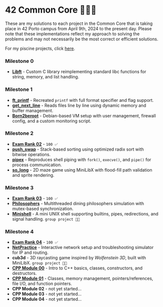 # 42 Common Core 👨🏻‍💻

These are my solutions to each project in the Common Core that is taking place in 42 Porto campus from April 9th, 2024 to the present day. Please note that these implementations reflect my approach to solving the problems and may not necessarily be the most correct or efficient solutions.

For my piscine projects, click [here](https://github.com/podefteza/42-C-Piscine).

### Milestone 0
- [**Libft**](https://github.com/podefteza/libft) - Custom C library reimplementing standard libc functions for string, memory, and list handling.

### Milestone 1
- [**ft_printf**](https://github.com/podefteza/ft_printf) - Recreated `printf` with full format specifier and flag support.
- [**get_next_line**](https://github.com/podefteza/get_next_line) - Reads files line by line using dynamic memory and buffer management.
- [**Born2beroot**](https://github.com/podefteza/Born2beRoot) - Debian-based VM setup with user management, firewall config, and a custom monitoring script.

### Milestone 2
- [**Exam Rank 02**](https://github.com/podefteza/exam-rank-02) - `100 ✅`
- [**push_swap**](https://github.com/podefteza/push_swap) - Stack-based sorting using optimized radix sort with bitwise operations.
- [**pipex**](https://github.com/podefteza/pipex) - Reproduces shell piping with `fork()`, `execve()`, and `pipe()` for process communication.
- [**so_long**](https://github.com/podefteza/so_long) - 2D maze game using MiniLibX with flood-fill path validation and sprite rendering.

### Milestone 3
- [**Exam Rank 03**](https://github.com/podefteza/exam-rank-03) - `100 ✅`
- [**Philosophers**](https://github.com/podefteza/philo) - Multithreaded dining philosophers simulation with mutex-based synchronization.
- [**Minishell**](https://github.com/podefteza/minishell) - A mini UNIX shell supporting builtins, pipes, redirections, and signal handling. `group project 👨‍👨`

### Milestone 4
- [**Exam Rank 04**](https://github.com/podefteza/exam-rank-04) - `100 ✅`
- [**NetPractice**](https://github.com/podefteza/NetPractice) - Interactive network setup and troubleshooting simulator for IP and routing.
- **cub3d** - 3D raycasting game inspired by *Wolfenstein 3D*, built with MiniLibX. `group project 👨‍👨`
- [**CPP Module 00**](https://github.com/podefteza/cpp00) - Intro to C++ basics, classes, constructors, and destructors.
- [**CPP Module 01**](https://github.com/podefteza/cpp01) - Classes, memory management, pointers/references, file I/O, and function pointers.
- **CPP Module 02** - not yet started...
- **CPP Module 03** - not yet started...
- **CPP Module 04** - not yet started...
